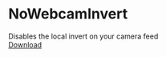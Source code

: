 # NoWebcamInvert
Disables the local invert on your camera feed  
[Download](https://github.com/xanzinfl/BetterDiscord/blob/main/Themes/NoWebcamInvert/NoWebcamInvert.theme.css)
